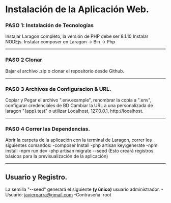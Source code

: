 # Instalación de la Aplicación Web.

### PASO 1: Instalación de Tecnologías
Instalar Laragon completo, la versión de PHP debe ser 8.1.10
Instalar NODEjs.
Instalar composer en Laragon -> Bin -> Php
***
### PASO 2 Clonar
Bajar el archivo .zip  o clonar el repositorio desde Github.
***
### PASO 3 Archivos de Configuracion & URL.
Copiar y Pegar el archivo ".env.example", renombrar la copia a ".env", configurar credenciales de BD
Cambiar la URL a una personalizada de laragon "{app}.test" o utilizar Localhost, 127.0.0.1, http://localhost.
***
### PASO 4 Correr las Dependencias.
Abrir la carpeta de la aplicación con la terminal de Laragon, correr los siguientes comandos:
	-composer Install
	-php artisan key:generate
	-npm install
	-npm run dev
	-php artisan migrate --seed (Esto creará registros básicos para la previsualización de la aplicación)
***
## Usuario y Registro.
La semilla "--seed" generará el siguiente **(y único)** usuario administrador.
	-Usuario: javierparra@gmail.com
	-Contraseña: root
	

